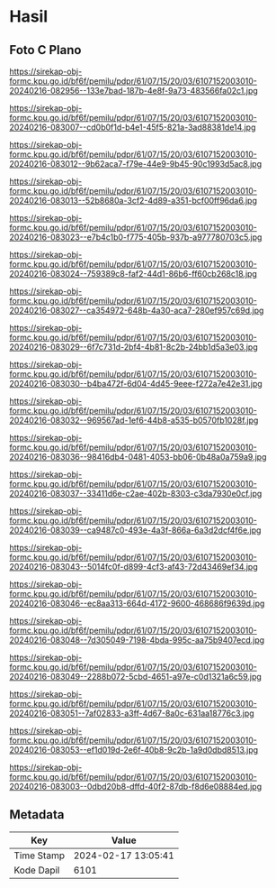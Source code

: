 # Hasil

## Foto C Plano

https://sirekap-obj-formc.kpu.go.id/bf6f/pemilu/pdpr/61/07/15/20/03/6107152003010-20240216-082956--133e7bad-187b-4e8f-9a73-483566fa02c1.jpg

https://sirekap-obj-formc.kpu.go.id/bf6f/pemilu/pdpr/61/07/15/20/03/6107152003010-20240216-083007--cd0b0f1d-b4e1-45f5-821a-3ad88381de14.jpg

https://sirekap-obj-formc.kpu.go.id/bf6f/pemilu/pdpr/61/07/15/20/03/6107152003010-20240216-083012--9b62aca7-f79e-44e9-9b45-90c1993d5ac8.jpg

https://sirekap-obj-formc.kpu.go.id/bf6f/pemilu/pdpr/61/07/15/20/03/6107152003010-20240216-083013--52b8680a-3cf2-4d89-a351-bcf00ff96da6.jpg

https://sirekap-obj-formc.kpu.go.id/bf6f/pemilu/pdpr/61/07/15/20/03/6107152003010-20240216-083023--e7b4c1b0-f775-405b-937b-a977780703c5.jpg

https://sirekap-obj-formc.kpu.go.id/bf6f/pemilu/pdpr/61/07/15/20/03/6107152003010-20240216-083024--759389c8-faf2-44d1-86b6-ff60cb268c18.jpg

https://sirekap-obj-formc.kpu.go.id/bf6f/pemilu/pdpr/61/07/15/20/03/6107152003010-20240216-083027--ca354972-648b-4a30-aca7-280ef957c69d.jpg

https://sirekap-obj-formc.kpu.go.id/bf6f/pemilu/pdpr/61/07/15/20/03/6107152003010-20240216-083029--6f7c731d-2bf4-4b81-8c2b-24bb1d5a3e03.jpg

https://sirekap-obj-formc.kpu.go.id/bf6f/pemilu/pdpr/61/07/15/20/03/6107152003010-20240216-083030--b4ba472f-6d04-4d45-9eee-f272a7e42e31.jpg

https://sirekap-obj-formc.kpu.go.id/bf6f/pemilu/pdpr/61/07/15/20/03/6107152003010-20240216-083032--969567ad-1ef6-44b8-a535-b0570fb1028f.jpg

https://sirekap-obj-formc.kpu.go.id/bf6f/pemilu/pdpr/61/07/15/20/03/6107152003010-20240216-083036--98416db4-0481-4053-bb06-0b48a0a759a9.jpg

https://sirekap-obj-formc.kpu.go.id/bf6f/pemilu/pdpr/61/07/15/20/03/6107152003010-20240216-083037--33411d6e-c2ae-402b-8303-c3da7930e0cf.jpg

https://sirekap-obj-formc.kpu.go.id/bf6f/pemilu/pdpr/61/07/15/20/03/6107152003010-20240216-083039--ca9487c0-493e-4a3f-866a-6a3d2dcf4f6e.jpg

https://sirekap-obj-formc.kpu.go.id/bf6f/pemilu/pdpr/61/07/15/20/03/6107152003010-20240216-083043--5014fc0f-d899-4cf3-af43-72d43469ef34.jpg

https://sirekap-obj-formc.kpu.go.id/bf6f/pemilu/pdpr/61/07/15/20/03/6107152003010-20240216-083046--ec8aa313-664d-4172-9600-468686f9639d.jpg

https://sirekap-obj-formc.kpu.go.id/bf6f/pemilu/pdpr/61/07/15/20/03/6107152003010-20240216-083048--7d305049-7198-4bda-995c-aa75b9407ecd.jpg

https://sirekap-obj-formc.kpu.go.id/bf6f/pemilu/pdpr/61/07/15/20/03/6107152003010-20240216-083049--2288b072-5cbd-4651-a97e-c0d1321a6c59.jpg

https://sirekap-obj-formc.kpu.go.id/bf6f/pemilu/pdpr/61/07/15/20/03/6107152003010-20240216-083051--7af02833-a3ff-4d67-8a0c-631aa18776c3.jpg

https://sirekap-obj-formc.kpu.go.id/bf6f/pemilu/pdpr/61/07/15/20/03/6107152003010-20240216-083053--ef1d019d-2e6f-40b8-9c2b-1a9d0dbd8513.jpg

https://sirekap-obj-formc.kpu.go.id/bf6f/pemilu/pdpr/61/07/15/20/03/6107152003010-20240216-083003--0dbd20b8-dffd-40f2-87db-f8d6e08884ed.jpg


## Metadata

| Key        | Value               |
| ---------- | ------------------- |
| Time Stamp | 2024-02-17 13:05:41 |
| Kode Dapil | 6101                |



